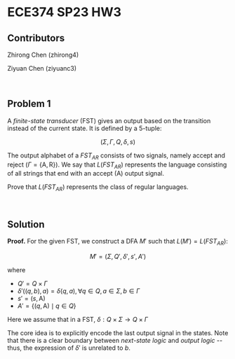 # ECE374 SP23 HW3

## Contributors

Zhirong Chen (zhirong4)

Ziyuan Chen (ziyuanc3)

<br>

## Problem 1

A *finite-state transducer* (FST) gives an output based on the transition instead of the current state. It is defined by a 5-tuple:

$$ (\Sigma, \Gamma, Q, \delta, s) $$

The output alphabet of a $FST_{AR}$ consists of two signals, namely accept and reject ($\Gamma = \{\textrm{A}, \textrm{R}\}$). We say that $L(FST_{AR})$ represents the language consisting of all strings that end with an accept ($\textrm{A}$) output signal.

Prove that $L(FST_{AR})$ represents the class of regular languages.

<br>

## Solution

**Proof.** For the given FST, we construct a DFA $M'$ such that $L(M') = L(FST_{AR})$:

$$ M' = (\Sigma, Q', \delta', s', A') $$

where
- $Q' = Q \times \Gamma$
- $\delta'((q, b), a) = \delta(q, a), \forall q \in Q, a \in \Sigma, b \in \Gamma$
- $s' = (s, \textrm{A})$
- $A' = \{ (q, \textrm{A}) \mid q \in Q \}$

Here we assume that in a FST, $\delta: Q \times \Sigma \rightarrow Q \times \Gamma$

The core idea is to explicitly encode the last output signal in the states. Note that there is a clear boundary between *next-state logic* and *output logic* -- thus, the expression of $\delta'$ is unrelated to $b$.
